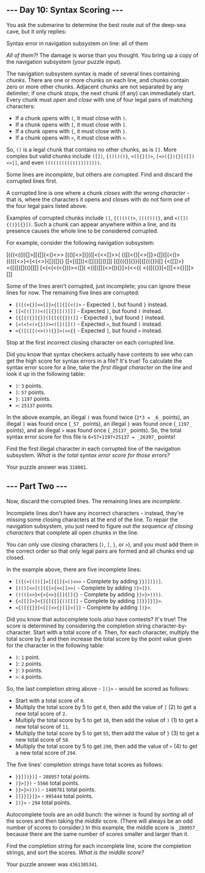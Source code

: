 \--- Day 10: Syntax Scoring --- -------------------------------  You ask the submarine to determine the best route out of the deep-sea cave, but it only replies:  Syntax error in navigation subsystem on line: all of them  _All of them?!_ The damage is worse than you thought. You bring up a copy of the navigation subsystem (your puzzle input).  The navigation subsystem syntax is made of several lines containing _chunks_. There are one or more chunks on each line, and chunks contain zero or more other chunks. Adjacent chunks are not separated by any delimiter; if one chunk stops, the next chunk (if any) can immediately start. Every chunk must _open_ and _close_ with one of four legal pairs of matching characters:  * If a chunk opens with `(`, it must close with `)`. * If a chunk opens with `[`, it must close with `]`. * If a chunk opens with `{`, it must close with `}`. * If a chunk opens with `<`, it must close with `>`.  So, `()` is a legal chunk that contains no other chunks, as is `[]`. More complex but valid chunks include `([])`, `{()()()}`, `<([{}])>`, `[<>({}){}[([])<>]]`, and even `(((((((((())))))))))`.  Some lines are _incomplete_, but others are _corrupted_. Find and discard the corrupted lines first.  A corrupted line is one where a chunk _closes with the wrong character_ \- that is, where the characters it opens and closes with do not form one of the four legal pairs listed above.  Examples of corrupted chunks include `(]`, `{()()()>`, `(((()))}`, and `<([]){()}[{}])`. Such a chunk can appear anywhere within a line, and its presence causes the whole line to be considered corrupted.  For example, consider the following navigation subsystem:  [({(<(())[]>[[{[]{<()<>> [(()[<>])]({[<{<<[]>>( {([(<{}[<>[]}>{[]{[(<()> (((({<>}<{<{<>}{[]{[]{} [[<[([]))<([[{}[[()]]] [{[{({}]{}}([{[{{{}}([] {<[[]]>}<{[{[{[]{()[[[] [<(<(<(<{}))><([]([]() <{([([[(<>()){}]>(<<{{ <{([{{}}[<[[[<>{}]]]>[]]   Some of the lines aren't corrupted, just incomplete; you can ignore these lines for now. The remaining five lines are corrupted:  * `{([(<{}[<>[]}>{[]{[(<()>` \- Expected `]`, but found `}` instead. * `[[<[([]))<([[{}[[()]]]` \- Expected `]`, but found `)` instead. * `[{[{({}]{}}([{[{{{}}([]` \- Expected `)`, but found `]` instead. * `[<(<(<(<{}))><([]([]()` \- Expected `>`, but found `)` instead. * `<{([([[(<>()){}]>(<<{{` \- Expected `]`, but found `>` instead.  Stop at the first incorrect closing character on each corrupted line.  Did you know that syntax checkers actually have contests to see who can get the high score for syntax errors in a file? It's true! To calculate the syntax error score for a line, take the _first illegal character_ on the line and look it up in the following table:  * `)`: `3` points. * `]`: `57` points. * `}`: `1197` points. * `>`: `25137` points.  In the above example, an illegal `)` was found twice (`2*3 = _6_` points), an illegal `]` was found once (`_57_` points), an illegal `}` was found once (`_1197_` points), and an illegal `>` was found once (`_25137_` points). So, the total syntax error score for this file is `6+57+1197+25137 = _26397_` points!  Find the first illegal character in each corrupted line of the navigation subsystem. _What is the total syntax error score for those errors?_  Your puzzle answer was `318081`.  \--- Part Two --- -----------------  Now, discard the corrupted lines. The remaining lines are _incomplete_.  Incomplete lines don't have any incorrect characters - instead, they're missing some closing characters at the end of the line. To repair the navigation subsystem, you just need to figure out _the sequence of closing characters_ that complete all open chunks in the line.  You can only use closing characters (`)`, `]`, `}`, or `>`), and you must add them in the correct order so that only legal pairs are formed and all chunks end up closed.  In the example above, there are five incomplete lines:  * `[({(<(())[]>[[{[]{<()<>>` \- Complete by adding `}}]])})]`. * `[(()[<>])]({[<{<<[]>>(` \- Complete by adding `)}>]})`. * `(((({<>}<{<{<>}{[]{[]{}` \- Complete by adding `}}>}>))))`. * `{<[[]]>}<{[{[{[]{()[[[]` \- Complete by adding `]]}}]}]}>`. * `<{([{{}}[<[[[<>{}]]]>[]]` \- Complete by adding `])}>`.  Did you know that autocomplete tools _also_ have contests? It's true! The score is determined by considering the completion string character-by-character. Start with a total score of `0`. Then, for each character, multiply the total score by 5 and then increase the total score by the point value given for the character in the following table:  * `)`: `1` point. * `]`: `2` points. * `}`: `3` points. * `>`: `4` points.  So, the last completion string above - `])}>` \- would be scored as follows:  * Start with a total score of `0`. * Multiply the total score by 5 to get `0`, then add the value of `]` (2) to get a new total score of `2`. * Multiply the total score by 5 to get `10`, then add the value of `)` (1) to get a new total score of `11`. * Multiply the total score by 5 to get `55`, then add the value of `}` (3) to get a new total score of `58`. * Multiply the total score by 5 to get `290`, then add the value of `>` (4) to get a new total score of `294`.  The five lines' completion strings have total scores as follows:  * `}}]])})]` \- `288957` total points. * `)}>]})` \- `5566` total points. * `}}>}>))))` \- `1480781` total points. * `]]}}]}]}>` \- `995444` total points. * `])}>` \- `294` total points.  Autocomplete tools are an odd bunch: the winner is found by _sorting_ all of the scores and then taking the _middle_ score. (There will always be an odd number of scores to consider.) In this example, the middle score is `_288957_` because there are the same number of scores smaller and larger than it.  Find the completion string for each incomplete line, score the completion strings, and sort the scores. _What is the middle score?_  Your puzzle answer was `4361305341`.
